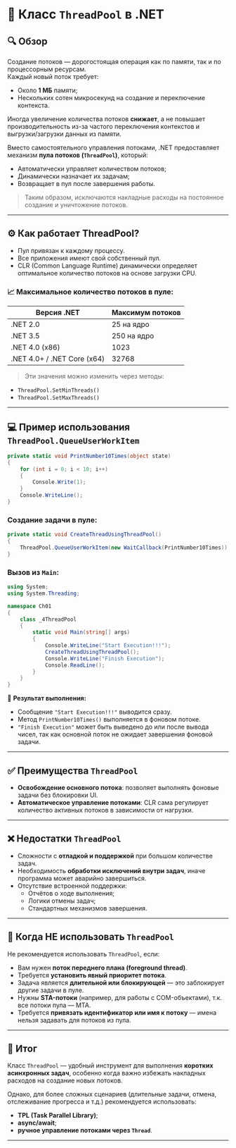 # 🧵 Класс `ThreadPool` в .NET

## 🔍 Обзор

Создание потоков — дорогостоящая операция как по памяти, так и по процессорным ресурсам.  
Каждый новый поток требует:
- Около **1 МБ** памяти;
- Нескольких сотен микросекунд на создание и переключение контекста.

Иногда увеличение количества потоков **снижает**, а не повышает производительность из-за частого переключения контекстов и выгрузки/загрузки данных из памяти.

Вместо самостоятельного управления потоками, .NET предоставляет механизм **пула потоков (`ThreadPool`)**, который:
- Автоматически управляет количеством потоков;
- Динамически назначает их задачам;
- Возвращает в пул после завершения работы.

> Таким образом, исключаются накладные расходы на постоянное создание и уничтожение потоков.

---

## ⚙️ Как работает ThreadPool?

- Пул привязан к каждому процессу.
- Все приложения имеют свой собственный пул.
- CLR (Common Language Runtime) динамически определяет оптимальное количество потоков на основе загрузки CPU.

### 📈 Максимальное количество потоков в пуле:

| Версия .NET | Максимум потоков |
|-------------|------------------|
| .NET 2.0    | 25 на ядро       |
| .NET 3.5    | 250 на ядро      |
| .NET 4.0 (x86) | 1023            |
| .NET 4.0+ / .NET Core (x64) | 32768 |

> Эти значения можно изменить через методы:
- `ThreadPool.SetMinThreads()`
- `ThreadPool.SetMaxThreads()`

---

## 💻 Пример использования `ThreadPool.QueueUserWorkItem`

```csharp
private static void PrintNumber10Times(object state)
{
    for (int i = 0; i < 10; i++)
    {
        Console.Write(1);
    }
    Console.WriteLine();
}
```

### Создание задачи в пуле:

```csharp
private static void CreateThreadUsingThreadPool()
{
    ThreadPool.QueueUserWorkItem(new WaitCallback(PrintNumber10Times));
}
```

### Вызов из `Main`:

```csharp
using System;
using System.Threading;

namespace Ch01 
{
    class _4ThreadPool 
    {
        static void Main(string[] args) 
        {
            Console.WriteLine("Start Execution!!!");
            CreateThreadUsingThreadPool();
            Console.WriteLine("Finish Execution");
            Console.ReadLine();
        }
    }
}
```

📌 **Результат выполнения:**
- Сообщение `"Start Execution!!!"` выводится сразу.
- Метод `PrintNumber10Times()` выполняется в фоновом потоке.
- `"Finish Execution"` может быть выведено до или после вывода чисел, так как основной поток не ожидает завершения фоновой задачи.

---

## ✅ Преимущества `ThreadPool`

- **Освобождение основного потока**: позволяет выполнять фоновые задачи без блокировки UI.
- **Автоматическое управление потоками**: CLR сама регулирует количество активных потоков в зависимости от нагрузки.

---

## ❌ Недостатки `ThreadPool`

- Сложности с **отладкой и поддержкой** при большом количестве задач.
- Необходимость **обработки исключений внутри задач**, иначе программа может аварийно завершиться.
- Отсутствие встроенной поддержки:
  - Отчётов о ходе выполнения;
  - Логики отмены задач;
  - Стандартных механизмов завершения.

---

## 🛑 Когда НЕ использовать `ThreadPool`

Не рекомендуется использовать `ThreadPool`, если:

- Вам нужен **поток переднего плана (foreground thread)**.
- Требуется **установить явный приоритет потока**.
- Задача является **длительной или блокирующей** — это заблокирует другие задачи в пуле.
- Нужны **STA-потоки** (например, для работы с COM-объектами), т.к. все потоки пула — MTA.
- Требуется **привязать идентификатор или имя к потоку** — имена нельзя задавать для потоков из пула.

---

## 📝 Итог

Класс `ThreadPool` — удобный инструмент для выполнения **коротких асинхронных задач**, особенно когда важно избежать накладных расходов на создание новых потоков.

Однако, для более сложных сценариев (длительные задачи, отмена, отслеживание прогресса и т.д.) рекомендуется использовать:
- **TPL (Task Parallel Library)**;
- **async/await**;
- **ручное управление потоками через `Thread`**.

---

